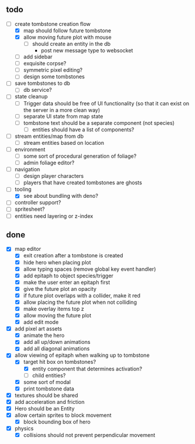 ## todo
- [ ] create tombstone creation flow
  - [x] map should follow future tombstone
  - [x] allow moving future plot with mouse
	- [ ] should create an entity in the db
	  - post new message type to websocket
  - [ ] add sidebar
  - [ ] exquisite corpse?
  - [ ] symmetric pixel editing?
  - [ ] design some tombstones
- [ ] save tombstones to db
  - [ ] db service?
- [ ] state cleanup
  - [ ] Trigger data should be free of UI functionality (so that it can exist on the server in a more clean way)
  - [ ] separate UI state from map state
  - [ ] tombstone text should be a separate component (not species) 
	- [ ] entities should have a list of components?
- [ ] stream entities/map from db
  - [ ] stream entities based on location
- [ ] environment
  - [ ] some sort of procedural generation of foliage?
  - [ ] admin foliage editor?
- [ ] navigation
  - [ ] design player characters
  - [ ] players that have created tombstones are ghosts
- [ ] tooling
  - [x] see about bundling with deno?
- [ ] controller support?
- [ ] spritesheet?
- [ ] entities need layering or z-index

## done
- [x] map editor
  - [x] exit creation after a tombstone is created
  - [x] hide hero when placing plot
  - [x] allow typing spaces (remove global key event handler)
  - [x] add epitaph to object species/trigger
  - [x] make the user enter an epitaph first
  - [x] give the future plot an opacity
  - [x] if future plot overlaps with a collider, make it red
  - [x] allow placing the future plot when not colliding
  - [x] make overlay items top z
  - [x] allow moving the future plot
  - [x] add edit mode
- [x] add pixel art assets
  - [x] animate the hero
  - [x] add all up/down animations
  - [x] add all diagonal animations
- [x] allow viewing of epitaph when walking up to tombstone
  - [x] target hit box on tombstones?
    - [x] entity component that determines activation?
    - [ ] child entities?
  - [x] some sort of modal
  - [x] print tombstone data
- [x] textures should be shared
- [x] add acceleration and friction
- [x] Hero should be an Entity
- [x] allow certain sprites to block movement
  - [x] block bounding box of hero
- [x] physics
  - [x] collisions should not prevent perpendicular movement
